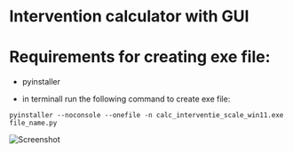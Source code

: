 # Intervention calculator with GUI

# Requirements for creating exe file:

- pyinstaller

- in terminall run the following command to create exe file:

```
pyinstaller --noconsole --onefile -n calc_interventie_scale_win11.exe file_name.py
```
![Screenshot](https://github.com/PopFlaviuCiprian/making-life-easier-at-work/assets/117381350/df02d959-c57e-4150-8b7f-230362ed60ca)
